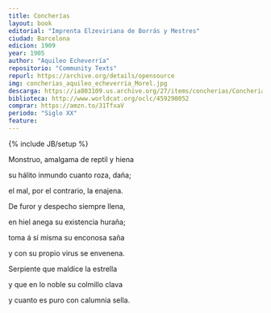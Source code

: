 ```yaml
---
title: Concherías
layout: book
editorial: "Imprenta Elzeviriana de Borrás y Mestres"
ciudad: Barcelona
edicion: 1909
year: 1905
author: "Aquileo Echeverría"
repositorio: "Community Texts"
repurl: https://archive.org/details/opensource
img: concherias_aquileo_echeverria_Morel.jpg
descarga: https://ia803109.us.archive.org/27/items/concherias/Concherias%20Completo.pdf
biblioteca: http://www.worldcat.org/oclc/459290052
comprar: https://amzn.to/31TfxaV
periodo: "Siglo XX"
feature: 
---
```

{% include JB/setup %}

Monstruo, amalgama de reptil y hiena
  
su hálito inmundo cuanto roza, daña;
  
el mal, por el contrario, la enajena. 
   
De furor y despecho siempre llena, 

en hiel anega su existencia huraña; 
 
toma á sí misma su enconosa saña 
 
y con su propio virus se envenena. 
 
Serpiente que maldice la estrella 
 
y que en lo noble su colmillo clava 
 
y cuanto es puro con calumnia sella.
